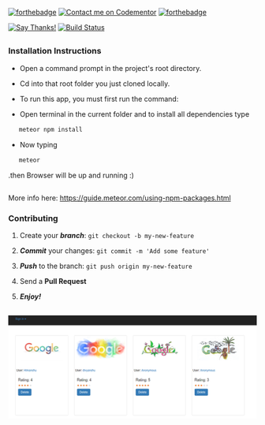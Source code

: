 
[![forthebadge](https://forthebadge.com/images/badges/made-with-meteor.svg)](https://forthebadge.com)
[![Contact me on Codementor](https://cdn.codementor.io/badges/contact_me_github.svg)](https://www.codementor.io/divyanshurawat?utm_source=github&utm_medium=button&utm_term=divyanshurawat&utm_campaign=github)
[![forthebadge](https://forthebadge.com/images/badges/built-with-love.svg)](https://forthebadge.com)



[![Say Thanks!](https://img.shields.io/badge/Say%20Thanks-!-1EAEDB.svg)](https://saythanks.io/to/divyanshu-rawat)
[![Build Status](https://travis-ci.org/divyanshu-rawat/JS-Testing.svg?branch=master)](https://travis-ci.org/divyanshu-rawat/JS-Testing)



##

### Installation Instructions

* Open a command prompt in the project's root directory.

* Cd into that root folder you just cloned locally.

* To run this app, you must first run the command:

* Open terminal in the current folder and to install all dependencies type 

```javascript
   meteor npm install 
```

* Now typing 

```javascript
   meteor
```

.then Browser will be up and running :) 

##

More info here:
https://guide.meteor.com/using-npm-packages.html


### Contributing

1. Create your **_branch_**: `git checkout -b my-new-feature`

2. **_Commit_** your changes: `git commit -m 'Add some feature'`

3. **_Push_** to the branch: `git push origin my-new-feature`

4. Send a **Pull Request**

5. **_Enjoy!_**

##

![alt tag](https://github.com/divyanshu-rawat/A-Meteor-Application/blob/master/Snapshots/img.png)

